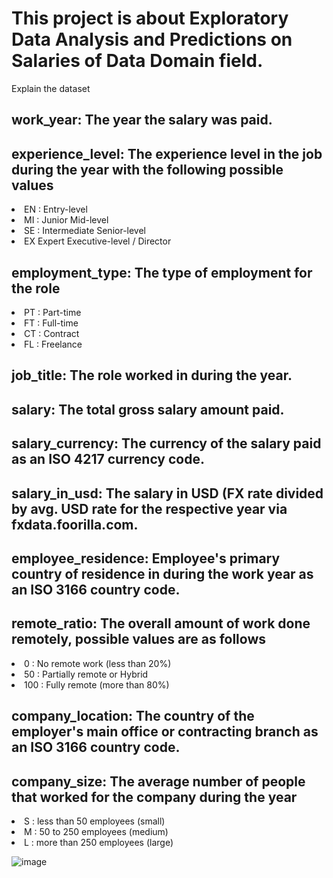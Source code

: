 <h1>This project is about Exploratory Data Analysis and Predictions on Salaries of Data Domain field.</h1>
Explain the dataset
<h2>work_year: The year the salary was paid.</h2>
<h2>experience_level: The experience level in the job during the year with the following possible values</h2>
<li>EN : Entry-level</li>
<li>MI : Junior Mid-level</li>
<li>SE : Intermediate Senior-level</li>
<li>EX Expert Executive-level / Director</li>
<h2>employment_type: The type of employment for the role</h2>
<li>PT : Part-time</li>
<li>FT : Full-time</li>
<li>CT : Contract</li>
<li>FL : Freelance</li>
<h2>job_title: The role worked in during the year.</h2>
<h2>salary: The total gross salary amount paid.</h2>
<h2>salary_currency: The currency of the salary paid as an ISO 4217 currency code.</h2>
<h2>salary_in_usd: The salary in USD (FX rate divided by avg. USD rate for the respective year via fxdata.foorilla.com.</h2>
<h2>employee_residence: Employee's primary country of residence in during the work year as an ISO 3166 country code.</h2>
<h2>remote_ratio: The overall amount of work done remotely, possible values are as follows</h2>
<li>0 : No remote work (less than 20%)</li>
<li>50 : Partially remote or Hybrid</li>
<li>100 : Fully remote (more than 80%)</li>
<h2>company_location: The country of the employer's main office or contracting branch as an ISO 3166 country code.</h2>
<h2>company_size: The average number of people that worked for the company during the year</h2>
<li>S : less than 50 employees (small)</li>
<li>M : 50 to 250 employees (medium)</li>
<li>L : more than 250 employees (large)</li>

![image](https://github.com/AzadMehedi/Projects/assets/49702660/75d4e6ef-ae3e-402d-b4c7-d4d648ed4874)

